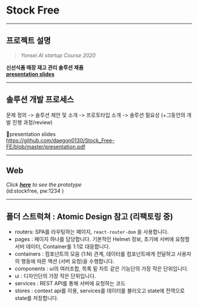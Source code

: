 # Stock Free

---

## 프로젝트 설명

> _Yonsei AI startup Course 2020_

**신선식품 매장 재고 관리 솔루션 제품**  
**[presentation slides](https://github.com/daegon0130/Stock_Free-FE/blob/master/presentation.pdf)**

---

## 솔루션 개발 프로세스

문제 정의 -> 솔루션 제안 및 소개 -> 프로토타입 소개 -> 솔루션 필요성 (+그동안의 개발 진행 과정/review)

🔽presentation slides  
https://github.com/daegon0130/Stock_Free-FE/blob/master/presentation.pdf

---

## Web

_Click **[here](https://daegon0130.github.io/Stock_Free-FE)** to see the prototype_  
(id:stockfree, pw:1234 )

---

## 폴더 스트럭쳐 : Atomic Design 참고 (리팩토링 중)

- routers: SPA를 라우팅하는 페이지, `react-router-dom` 을 사용합니다.
- pages : 페이지 하나를 담당합니다. 기본적인 Helmet 정보, 초기에 서버에 요청할 서버 데이터, Container를 1:1로 대응합니다.
- containers : 컴포넌트의 모음 (1:N) 관계, 데이터를 컴포넌트에게 전달하고 사용자의 행동에 따른 액션 (서버 요청)을 수행합니다.
- components : ui의 여러조합, 목록 밑 차트 같은 기능단의 가장 작은 단위입니다.
- ui : 디자인단의 가장 작은 단위입니다.
- services : REST API를 통해 서버에 요청하는 코드
- stores : context api를 이용, services를 데이터를 불러오고 state에 전역으로 state를 저장합니다.

